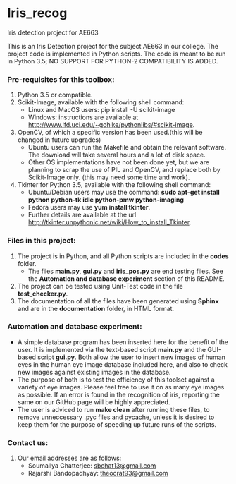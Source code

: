 # Iris_recog
Iris detection project for AE663

This is an Iris Detection project for the subject AE663 in our college. The project code is implemented in Python scripts. The code is meant to be run in Python 3.5; NO SUPPORT FOR PYTHON-2 COMPATIBILITY IS ADDED.

### Pre-requisites for this toolbox:

1. Python 3.5 or compatible.
2. Scikit-Image, available with the following shell command:
    - Linux and MacOS users: pip install -U scikit-image
    - Windows: instructions are available at <http://www.lfd.uci.edu/~gohlke/pythonlibs/#scikit-image>.
3. OpenCV, of which a specific version has been used.(this will be changed in future upgrades)
    - Ubuntu users can run the Makefile and obtain the relevant software. The download will take several hours and a lot of disk space.
    - Other OS implementations have not been done yet, but we are planning to scrap the use of PIL and OpenCV, and replace both by Scikit-Image only. (this may need some time and work).
4. Tkinter for Python 3.5, available with the following shell command:
    - Ubuntu/Debian users may use the command: **sudo apt-get install python python-tk idle python-pmw python-imaging**
    - Fedora users may use **yum install tkinter**.
    - Further details are available at the url <http://tkinter.unpythonic.net/wiki/How_to_install_Tkinter>.

### Files in this project:

1. The project is in Python, and all Python scripts are included in the **codes** folder.
    - The files **main.py**, **gui.py** and **iris_pos.py** are end testing files. See the **Automation and database experiment** section of this README.
2. The project can be tested using Unit-Test code in the file **test_checker.py**.
3. The documentation of all the files have been generated using **Sphinx** and are in the **documentation** folder, in HTML format.

### Automation and database experiment:

- A simple database program has been inserted here for the benefit of the user. It is implemented via the text-based script **main.py** and the GUI-based script **gui.py**. Both allow the user to insert new images of human eyes in the human eye image database included here, and also to check new images against existing images in the database.
- The purpose of both is to test the efficiency of this toolset against a variety of eye images. Please feel free to use it on as many eye images as possible. If an error is found in the recognition of iris, reporting the same on our GitHub page will be highly appreciated.
- The user is adviced to run **make clean** after running these files, to remove unneccessary .pyc files and pycache, unless it is desired to keep them for the purpose of speeding up future runs of the scripts.

### Contact us:

1. Our email addresses are as follows:
    - Soumallya Chatterjee: sbchat13@gmail.com
    - Rajarshi Bandopadhyay: theocrat93@gmail.com
